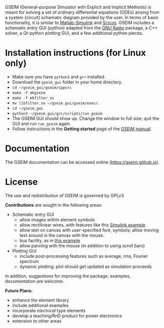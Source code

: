 
GSEIM (General-purpose Simulator with Explicit and Implicit
Methods) is meant for solving a set of ordinary differential
equations (ODEs) arising from a system (circuit) schematic
diagram provided by the user. In terms of basic functionality,
it is similar to
[Matlab-Simulink](https://in.mathworks.com/products/simulink.html)
and
[Scicos](http://www.scicos.org/).
GSEIM includes a schematic entry GUI (python) adapted from the
[GNU Radio](https://www.gnuradio.org//) package, a C++ solver,
a Qt-python plotting GUI,
and a few additional python pieces.

# Installation instructions (for Linux only)

- Make sure you have ``` python3 ``` and ``` g++ ``` installed.
- Download the ```gseim_gui``` folder in your home directory.
- ```cd ~/gseim_gui/gseim/cppsrc```
- ```make -f mkgseim```
- ```make -f mkfilter_so```
- ```mv libfilter.so ~/gseim_gui/gseim/exec/.```
- ```cd ~/gseim_gui```
- ```python3 ~/gseim_gui/grc/scripts/run_gseim```
- The GSEIM GUI should show up. Change the window to full size;
  quit the GUI and run ```run_gseim``` again.
- Follow instructions in the **Getting started** page of the
  [GSEIM manual](https://gseim.github.io).

# Documentation

The GSEIM documentation can be accessed
online [(https://gseim.github.io)](https://gseim.github.io).

# License

The use and redistribution of GSEIM is governed by GPLv3.

**Contributions** are sought in the following areas:

- Schematic entry GUI
  - allow images within element symbols
  - allow rectilinear wires, with features like this
    [Simulink example](https://www.youtube.com/watch?v=iOmqgewj5XI)
  - allow text on canvas with user-specified font, symbols;
    allow moving text around in the canvas with the mouse.
  - bus facility, as in
    [this example](https://www.youtube.com/watch?v=LWnZXSuRt0I)
  - allow panning with the mouse (in addition to using scroll bars)
- Plotting GUI
  - include post-processing features such as average, rms, Fourier spectrum
  - dynamic plotting: plot should get updated as simulation proceeds

In addition, suggestions for improving the package, examples,
documentation are welcome.

**Future Plans:**

- enhance the element library
- include additional examples
- incorporate *electrical* type elements
- develop a teaching/RnD product for power electronics
- extension to other areas
